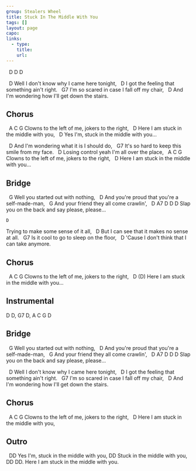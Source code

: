 ```yaml
---
group: Stealers Wheel
title: Stuck In The Middle With You
tags: []
layout: page
capo: 
links: 
  - type: 
    title: 
    url: 
---
```



&nbsp; D D D

&nbsp;      D
Well I don't know why I came here tonight,
&nbsp;         D
I got the feeling that something ain't right.
&nbsp;       G7
I'm so scared in case I fall off my chair,
&nbsp;       D
And I'm wondering how I'll get down the stairs.

## Chorus
&nbsp; A                         C            G
Clowns to the left of me, jokers to the right,
&nbsp;      D
Here I am stuck in the middle with you,
&nbsp;       D
Yes I'm, stuck in the middle with you...

&nbsp;        D
And I'm wondering what it is I should do,
&nbsp;       G7
It's so hard to keep this smile from my face.
&nbsp;       D
Losing control yeah I'm all over the place,
&nbsp; A                         C            G
Clowns to the left of me, jokers to the right,
&nbsp;      D
Here I am stuck in the middle with you...

## Bridge
&nbsp;        G
Well you started out with nothing,
&nbsp;                                            D
And you're proud that you're a self-made-man,
&nbsp;            G
And your friend they all come crawlin',
&nbsp;                            D       A7      D D D
Slap you on the back and say please, please...

	D
Trying to make some sense of it all,
&nbsp;         D
But I can see that it makes no sense at all.
&nbsp;     G7
Is it cool to go to sleep on the floor,
&nbsp;        D
'Cause I don't think that I can take anymore.

## Chorus
&nbsp; A                         C            G
Clowns to the left of me, jokers to the right,
&nbsp;      D                                  (D)
Here I am stuck in the middle with you...

## Instrumental
 D D, G7 D, A C G D

## Bridge
&nbsp;        G
Well you started out with nothing,
&nbsp;                                            D
And you're proud that you're a self-made-man,
&nbsp;            G
And your friend they all come crawlin',
&nbsp;                            D       A7      D D D
Slap you on the back and say please, please...

&nbsp;      D
Well I don't know why I came here tonight,
&nbsp;         D
I got the feeling that something ain't right.
&nbsp;       G7
I'm so scared in case I fall off my chair,
&nbsp;       D
And I'm wondering how I'll get down the stairs.

## Chorus
&nbsp; A                         C            G
Clowns to the left of me, jokers to the right,
&nbsp;      D
Here I am stuck in the middle with you,

## Outro
&nbsp;        DD
	Yes I'm, stuck in the middle with you,
DD
Stuck in the middle with you,
&nbsp;         DD                           DD.
Here I am stuck in the middle with you.

